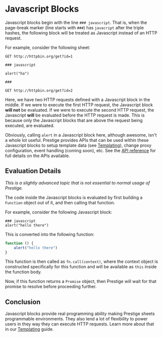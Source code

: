 # Javascript Blocks

Javascript blocks begin with the line `### javascript`. That is, when the page-break marker (line starts with `###`) has
`javacript` after the triple hashes, the following block will be treated as Javascript instead of an HTTP request.

For example, consider the following sheet:

```
GET http://httpbin.org/get?id=1

### javascript

alert("ha")

###

GET http://httpbin.org/get?id=2
```

Here, we have two HTTP requests defined with a Javascript block in the middle. If we were to execute the first HTTP
request, the Javascript block **will not** be evaluated. If we were to execute the second HTTP request, the Javascript
**will** be evaluated before the HTTP request is made. This is because only the Javascript blocks that are above the
request being executed, are evaluated.

Obviously, calling `alert` in a Javascript block here, although awesome, isn't a whole lot useful. Prestige provides
APIs that can be used within these Javascript blocks to setup template data (see [Templating](./templating.md)), change
proxy configuration, event handling (coming soon), etc. See the [API reference](../api-reference.md) for full details on
the APIs available.

## Evaluation Details

*This is a slightly advanced topic that is not essential to normal usage of Prestige.*

The code inside the Javascript blocks is evaluated by first building a `Function` object out of it, and then calling
that function.

For example, consider the following Javascript block:

```
### javascript
alert("hello there")
```

This is converted into the following function:

```javascript
function () {
    alert("hello there")
}
```

This function is then called as `fn.call(context)`, where the context object is constructed specifically for this
function and will be available as `this` inside the function body.

Now, if this function returns a `Promise` object, then Prestige will wait for that promise to resolve before proceeding
further.

## Conclusion

Javascript blocks provide real programming ability making Prestige sheets programmable environments. They also lend a
lot of flexibility to power users in they way they can execute HTTP requests. Learn more about that in our
[Templating](./templating.md) guide.
